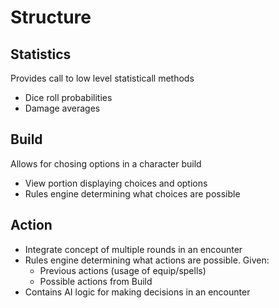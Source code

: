 # Structure

## Statistics
Provides call to low level statisticall methods
- Dice roll probabilities
- Damage averages

## Build
Allows for chosing options in a character build
- View portion displaying choices and options
- Rules engine determining what choices are possible

## Action
- Integrate concept of multiple rounds in an encounter 
- Rules engine determining what actions are possible. Given:
    - Previous actions (usage of equip/spells)
    - Possible actions from Build
- Contains AI logic for making decisions in an encounter


